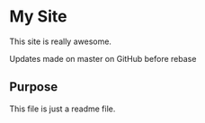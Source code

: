 # My Site

This site is really awesome.

Updates made on master on GitHub before rebase

## Purpose

This file is just a readme file.
